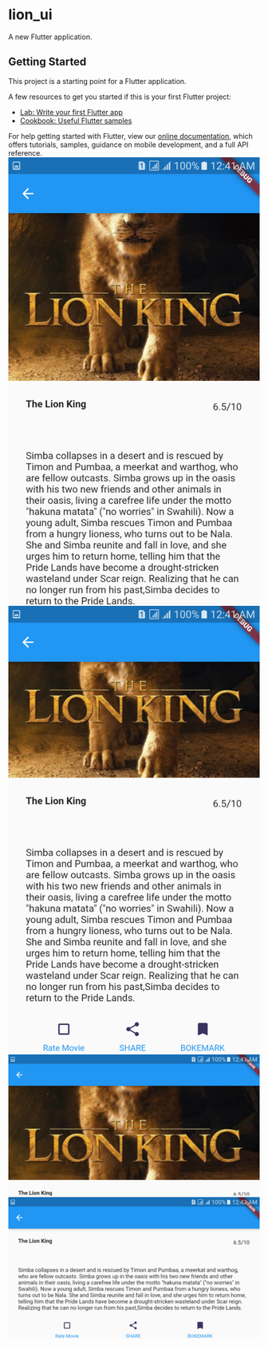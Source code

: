 # lion_ui

A new Flutter application.

## Getting Started

This project is a starting point for a Flutter application.

A few resources to get you started if this is your first Flutter project:

- [Lab: Write your first Flutter app](https://flutter.dev/docs/get-started/codelab)
- [Cookbook: Useful Flutter samples](https://flutter.dev/docs/cookbook)

For help getting started with Flutter, view our
[online documentation](https://flutter.dev/docs), which offers tutorials,
samples, guidance on mobile development, and a full API reference.
![](screenshot/Screenshot_20200204-004137.png)
![](screenshot/Screenshot_20200204-004140.png)
![](screenshot/Screenshot_20200204-004157.png)
![](screenshot/Screenshot_20200204-004200.png)
